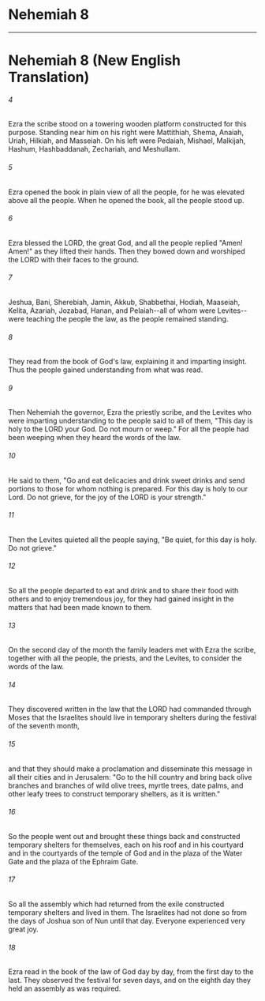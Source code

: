 # Nehemiah 8
***

# Nehemiah 8 (New English Translation) 

###### 4 
Ezra the scribe stood on a towering wooden platform constructed for this purpose. Standing near him on his right were Mattithiah, Shema, Anaiah, Uriah, Hilkiah, and Masseiah. On his left were Pedaiah, Mishael, Malkijah, Hashum, Hashbaddanah, Zechariah, and Meshullam. 

###### 5 
Ezra opened the book in plain view of all the people, for he was elevated above all the people. When he opened the book, all the people stood up. 

###### 6 
Ezra blessed the LORD, the great God, and all the people replied "Amen! Amen!" as they lifted their hands. Then they bowed down and worshiped the LORD with their faces to the ground. 

###### 7 
Jeshua, Bani, Sherebiah, Jamin, Akkub, Shabbethai, Hodiah, Maaseiah, Kelita, Azariah, Jozabad, Hanan, and Pelaiah--all of whom were Levites--were teaching the people the law, as the people remained standing. 

###### 8 
They read from the book of God's law, explaining it and imparting insight. Thus the people gained understanding from what was read. 

###### 9 
Then Nehemiah the governor, Ezra the priestly scribe, and the Levites who were imparting understanding to the people said to all of them, "This day is holy to the LORD your God. Do not mourn or weep." For all the people had been weeping when they heard the words of the law. 

###### 10 
He said to them, "Go and eat delicacies and drink sweet drinks and send portions to those for whom nothing is prepared. For this day is holy to our Lord. Do not grieve, for the joy of the LORD is your strength." 

###### 11 
Then the Levites quieted all the people saying, "Be quiet, for this day is holy. Do not grieve." 

###### 12 
So all the people departed to eat and drink and to share their food with others and to enjoy tremendous joy, for they had gained insight in the matters that had been made known to them. 

###### 13 
On the second day of the month the family leaders met with Ezra the scribe, together with all the people, the priests, and the Levites, to consider the words of the law. 

###### 14 
They discovered written in the law that the LORD had commanded through Moses that the Israelites should live in temporary shelters during the festival of the seventh month, 

###### 15 
and that they should make a proclamation and disseminate this message in all their cities and in Jerusalem: "Go to the hill country and bring back olive branches and branches of wild olive trees, myrtle trees, date palms, and other leafy trees to construct temporary shelters, as it is written." 

###### 16 
So the people went out and brought these things back and constructed temporary shelters for themselves, each on his roof and in his courtyard and in the courtyards of the temple of God and in the plaza of the Water Gate and the plaza of the Ephraim Gate. 

###### 17 
So all the assembly which had returned from the exile constructed temporary shelters and lived in them. The Israelites had not done so from the days of Joshua son of Nun until that day. Everyone experienced very great joy. 

###### 18 
Ezra read in the book of the law of God day by day, from the first day to the last. They observed the festival for seven days, and on the eighth day they held an assembly as was required.
